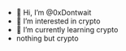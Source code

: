 - 👋 Hi, I’m @0xDontwait
- 👀 I’m interested in crypto
- 🌱 I’m currently learning crypto
- nothing but crypto

<!---
0xDontwait/0xDontwait is a ✨ special ✨ repository because its `README.md` (this file) appears on your GitHub profile.
You can click the Preview link to take a look at your changes.
--->
